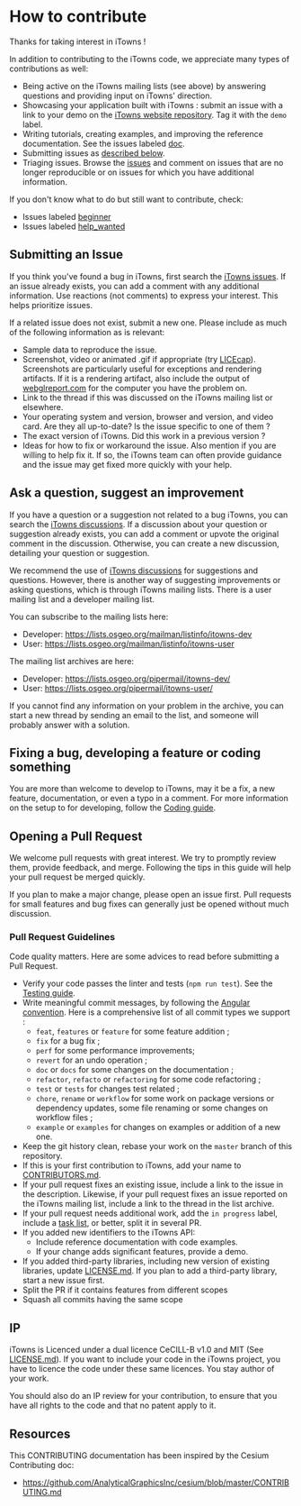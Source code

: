 # How to contribute

Thanks for taking interest in iTowns !

In addition to contributing to the iTowns code, we appreciate many types of
contributions as well:

* Being active on the iTowns mailing lists (see above) by answering questions
  and providing input on iTowns' direction.
* Showcasing your application built with iTowns : submit an issue with a link to
  your demo on the [iTowns website
  repository](https://github.com/iTowns/itowns.github.io/issues). Tag it with
  the `demo` label.
* Writing tutorials, creating examples, and improving the reference
  documentation. See the issues labeled
  [doc](https://github.com/iTowns/itowns/labels/doc).
* Submitting issues as [described below](#submitting-an-issue).
* Triaging issues. Browse the [issues](https://github.com/iTowns/itowns/issues)
  and comment on issues that are no longer reproducible or on issues for which
  you have additional information.

If you don't know what to do but still want to contribute, check:

* Issues labeled [beginner](https://github.com/iTowns/itowns/labels/beginner)
* Issues labeled [help_wanted](https://github.com/iTowns/itowns/label/help_wanted)


## Submitting an Issue

If you think you've found a bug in iTowns, first search the [iTowns
issues](https://github.com/iTowns/itowns/issues). If an issue already exists,
you can add a comment with any additional information. Use reactions (not
comments) to express your interest. This helps prioritize issues.

If a related issue does not exist, submit a new one. Please include as much of
the following information as is relevant:
* Sample data to reproduce the issue.
* Screenshot, video or animated .gif if appropriate (try
  [LICEcap](http://www.cockos.com/licecap/)). Screenshots are particularly
  useful for exceptions and rendering artifacts. If it is a rendering artifact,
  also include the output of [webglreport.com](http://webglreport.com/) for the
  computer you have the problem on.
* Link to the thread if this was discussed on the iTowns mailing list or
  elsewhere.
* Your operating system and version, browser and version, and video card. Are
  they all up-to-date? Is the issue specific to one of them ?
* The exact version of iTowns. Did this work in a previous version ?
* Ideas for how to fix or workaround the issue. Also mention if you are willing
  to help fix it. If so, the iTowns team can often provide guidance and the
  issue may get fixed more quickly with your help.


## Ask a question, suggest an improvement

If you have a question or a suggestion not related to a bug iTowns, you can search the
[iTowns discussions](https://github.com/iTowns/itowns/discussions). If a discussion about
your question or suggestion already exists, you can add a comment or upvote the original
comment in the discussion. Otherwise, you can create a new discussion, detailing your
question or suggestion.

We recommend the use of [iTowns discussions](https://github.com/iTowns/itowns/discussions)
for suggestions and questions.
However, there is another way of suggesting improvements or asking questions, which is
through iTowns mailing lists. There is a user mailing list and a developer mailing list.

You can subscribe to the mailing lists here:

* Developer: https://lists.osgeo.org/mailman/listinfo/itowns-dev
* User: https://lists.osgeo.org/mailman/listinfo/itowns-user

The mailing list archives are here:

* Developer: https://lists.osgeo.org/pipermail/itowns-dev/
* User: https://lists.osgeo.org/pipermail/itowns-user/

If you cannot find any information on your problem in the archive, you can start
a new thread by sending an email to the list, and someone will probably answer
with a solution.



## Fixing a bug, developing a feature or coding something

You are more than welcome to develop to iTowns, may it be a fix, a new feature,
documentation, or even a typo in a comment. For more information on the setup to
for developing, follow the [Coding guide](CODING.md).

## Opening a Pull Request

We welcome pull requests with great interest. We try to promptly review them,
provide feedback, and merge. Following the tips in this guide will help your
pull request be merged quickly.

If you plan to make a major change, please open an issue first. Pull requests
for small features and bug fixes can generally just be opened without much
discussion.

### Pull Request Guidelines

Code quality matters. Here are some advices to read before submitting a Pull
Request.

* Verify your code passes the linter and tests (`npm run test`). See the
  [Testing guide](CODING.md#Testing).
* Write meaningful commit messages, by following the [Angular
  convention](https://github.com/bcoe/conventional-changelog-standard/blob/master/convention.md).
  Here is a comprehensive list of all commit types we support :
    * `feat`, `features` or `feature` for some feature addition ;
    * `fix` for a bug fix ;
    * `perf` for some performance improvements;
    * `revert` for an undo operation ;
    * `doc` or `docs` for some changes on the documentation ;
    * `refactor`, `refacto` or `refactoring` for some code refactoring ;
    * `test` or `tests` for changes test related ;
    * `chore`, `rename` or `workflow` for some work on package versions or
        dependency updates, some file renaming or some changes on workflow files ;
    * `example` or `examples` for changes on examples or addition of a new one.
* Keep the git history clean, rebase your work on the `master` branch of this
  repository.
* If this is your first contribution to iTowns, add your name to
  [CONTRIBUTORS.md](https://github.com/iTowns/itowns/blob/master/CONTRIBUTORS.md).
* If your pull request fixes an existing issue, include a link to the issue in
  the description. Likewise, if your pull request fixes an issue reported on the
  iTowns mailing list, include a link to the thread in the list archive.
* If your pull request needs additional work, add the `in progress` label,
  include a [task list](https://github.com/blog/1375%0A-task-lists-in-gfm-issues-pulls-comments),
  or better, split it in several PR.
* If you added new identifiers to the iTowns API:
   * Include reference documentation with code examples.
   * If your change adds significant features, provide a demo.
* If you added third-party libraries, including new version of existing
  libraries, update [LICENSE.md](LICENSE.md). If you plan to add a third-party
  library, start a new issue first.
* Split the PR if it contains features from different scopes
* Squash all commits having the same scope

## IP

iTowns is Licenced under a dual licence CeCILL-B v1.0 and MIT (See
[LICENSE.md](LICENSE.md)). If you want to include your code in the iTowns
project, you have to licence the code under these same licences. You stay author
of your work.

You should also do an IP review for your contribution, to ensure that you have
all rights to the code and that no patent apply to it.

## Resources

This CONTRIBUTING documentation has been inspired by the Cesium Contributing doc:
* https://github.com/AnalyticalGraphicsInc/cesium/blob/master/CONTRIBUTING.md
